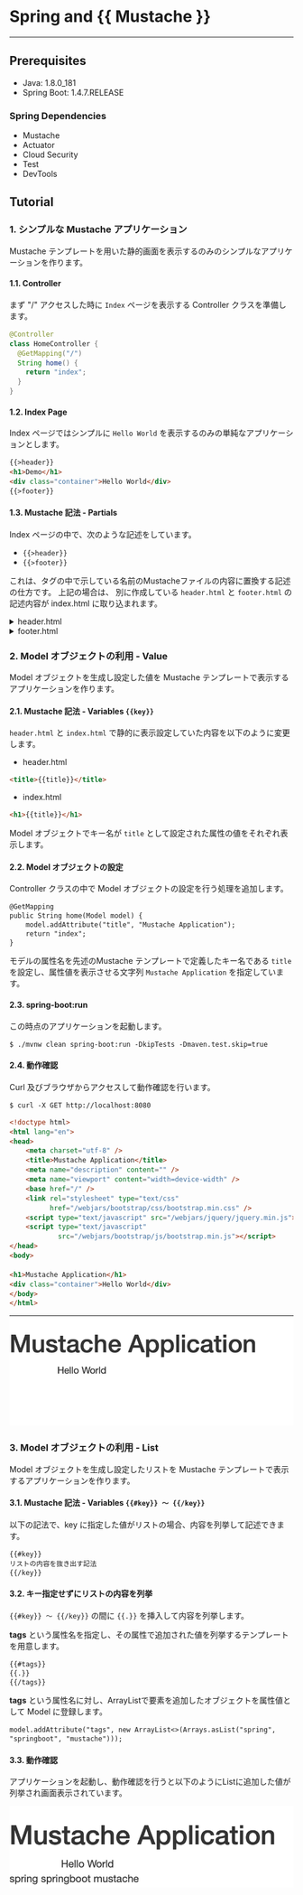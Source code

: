 # Spring and {{ Mustache }} 

---
## Prerequisites

- Java: 1.8.0_181
- Spring Boot: 1.4.7.RELEASE

### Spring Dependencies
- Mustache
- Actuator
- Cloud Security
- Test
- DevTools

## Tutorial
### 1. シンプルな Mustache アプリケーション

Mustache テンプレートを用いた静的画面を表示するのみのシンプルなアプリケーションを作ります。

#### 1.1. Controller

まず "/" アクセスした時に `Index` ページを表示する Controller クラスを準備します。

```java
@Controller
class HomeController {
  @GetMapping("/")
  String home() {
    return "index";
  }
}
```

#### 1.2. Index Page

Index ページではシンプルに `Hello World` を表示するのみの単純なアプリケーションとします。

```html
{{>header}}
<h1>Demo</h1>
<div class="container">Hello World</div>
{{>footer}}
```

#### 1.3. Mustache 記法 - Partials

Index ページの中で、次のような記述をしています。

- `{{>header}}`
- `{{>footer}}`

これは、タグの中で示している名前のMustacheファイルの内容に置換する記述の仕方です。
上記の場合は、 別に作成している `header.html` と `footer.html` の記述内容が index.html に取り込まれます。

<details><summary>header.html</summary>

```html
<!doctype html>
<html lang="en">
<head>
    <meta charset="utf-8" />
    <title>Demo Application</title>
    <meta name="description" content="" />
    <meta name="viewport" content="width=device-width" />
    <base href="/" />
    <link rel="stylesheet" type="text/css"
          href="/webjars/bootstrap/css/bootstrap.min.css" />
    <script type="text/javascript" src="/webjars/jquery/jquery.min.js"></script>
    <script type="text/javascript"
            src="/webjars/bootstrap/js/bootstrap.min.js"></script>
</head>
<body>
```
</details>

<details><summary>footer.html</summary>

```html
</body>
</html>
```
</details>

### 2. Model オブジェクトの利用 - Value

Model オブジェクトを生成し設定した値を Mustache テンプレートで表示するアプリケーションを作ります。

#### 2.1. Mustache 記法 - Variables `{{key}}`

`header.html` と `index.html` で静的に表示設定していた内容を以下のように変更します。

- header.html

```html
<title>{{title}}</title>
```

- index.html

```html
<h1>{{title}}</h1>
```

Model オブジェクトでキー名が `title` として設定された属性の値をそれぞれ表示します。

#### 2.2. Model オブジェクトの設定

Controller クラスの中で Model オブジェクトの設定を行う処理を追加します。

```
@GetMapping
public String home(Model model) {
	model.addAttribute("title", "Mustache Application");
	return "index";
}
```

モデルの属性名を先述のMustache テンプレートで定義したキー名である `title` を設定し、属性値を表示させる文字列 `Mustache Application` を指定しています。

#### 2.3. spring-boot:run

この時点のアプリケーションを起動します。

```
$ ./mvnw clean spring-boot:run -DkipTests -Dmaven.test.skip=true
```

#### 2.4. 動作確認

Curl 及びブラウザからアクセスして動作確認を行います。

```
$ curl -X GET http://localhost:8080
```

```html
<!doctype html>
<html lang="en">
<head>
    <meta charset="utf-8" />
    <title>Mustache Application</title>
    <meta name="description" content="" />
    <meta name="viewport" content="width=device-width" />
    <base href="/" />
    <link rel="stylesheet" type="text/css"
          href="/webjars/bootstrap/css/bootstrap.min.css" />
    <script type="text/javascript" src="/webjars/jquery/jquery.min.js"></script>
    <script type="text/javascript"
            src="/webjars/bootstrap/js/bootstrap.min.js"></script>
</head>
<body>

<h1>Mustache Application</h1>
<div class="container">Hello World</div>
</body>
</html>
```

![simple](images/mustache-app-simple.png)

### 3. Model オブジェクトの利用 - List

Model オブジェクトを生成し設定したリストを Mustache テンプレートで表示するアプリケーションを作ります。

#### 3.1. Mustache 記法 - Variables `{{#key}} 〜 {{/key}}`

以下の記法で、key に指定した値がリストの場合、内容を列挙して記述できます。

```
{{#key}}
リストの内容を抜き出す記法
{{/key}}
```

#### 3.2. キー指定せずにリストの内容を列挙

`{{#key}} 〜 {{/key}}` の間に `{{.}}` を挿入して内容を列挙します。

**tags** という属性名を指定し、その属性で追加された値を列挙するテンプレートを用意します。

```
{{#tags}}
{{.}}
{{/tags}}
```

**tags** という属性名に対し、ArrayListで要素を追加したオブジェクトを属性値として Model に登録します。

```
model.addAttribute("tags", new ArrayList<>(Arrays.asList("spring", "springboot", "mustache")));
```

#### 3.3. 動作確認

アプリケーションを起動し、動作確認を行うと以下のようにListに追加した値が列挙され画面表示されています。

![list-value](images/mustache-app-list-value.png)